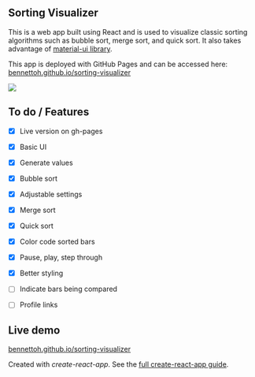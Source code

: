 Sorting Visualizer
---
This is a web app built using React and is used to visualize classic sorting algorithms such as bubble sort, merge sort, and quick sort. It also takes advantage of [material-ui library](https://material-ui.com/).


This app is deployed with GitHub Pages and can be accessed here: [bennettoh.github.io/sorting-visualizer](https://bennettoh.github.io/sorting-visualizer/)


<img src="./public/screenshot_preview.jpg" />


To do / Features
---
- [x] Live version on gh-pages
- [x] Basic UI
- [x] Generate values
- [x] Bubble sort
- [x] Adjustable settings
- [x] Merge sort
- [x] Quick sort
- [x] Color code sorted bars
- [x] Pause, play, step through
- [x] Better styling
- [ ] Indicate bars being compared
- [ ] Profile links


Live demo
---

[bennettoh.github.io/sorting-visualizer](https://bennettoh.github.io/sorting-visualizer/)


Created with *create-react-app*. See the [full create-react-app guide](https://github.com/facebook/create-react-app/blob/master/packages/cra-template/template/README.md).
